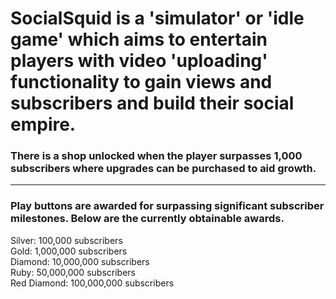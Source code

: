 # SocialSquid is a 'simulator' or 'idle game' which aims to entertain players with video 'uploading' functionality to gain views and subscribers and build their social empire.

### There is a shop unlocked when the player surpasses 1,000 subscribers where upgrades can be purchased to aid growth.

<hr>

### Play buttons are awarded for surpassing significant subscriber milestones. Below are the currently obtainable awards.

Silver: 100,000 subscribers <br>
Gold: 1,000,000 subscribers <br>
Diamond: 10,000,000 subscribers <br> 
Ruby: 50,000,000 subscribers <br>
Red Diamond: 100,000,000 subscribers
